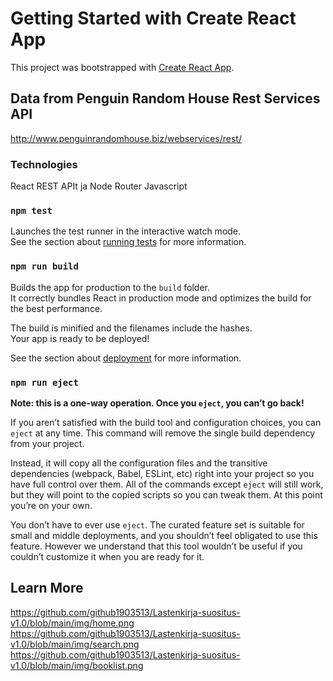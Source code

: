 # Getting Started with Create React App

This project was bootstrapped with [Create React App](https://github.com/facebook/create-react-app).

## Data from Penguin Random House Rest Services API 

http://www.penguinrandomhouse.biz/webservices/rest/

### Technologies

React
REST APIt ja Node
Router
Javascript

### `npm test`

Launches the test runner in the interactive watch mode.\
See the section about [running tests](https://facebook.github.io/create-react-app/docs/running-tests) for more information.

### `npm run build`

Builds the app for production to the `build` folder.\
It correctly bundles React in production mode and optimizes the build for the best performance.

The build is minified and the filenames include the hashes.\
Your app is ready to be deployed!

See the section about [deployment](https://facebook.github.io/create-react-app/docs/deployment) for more information.

### `npm run eject`

**Note: this is a one-way operation. Once you `eject`, you can’t go back!**

If you aren’t satisfied with the build tool and configuration choices, you can `eject` at any time. This command will remove the single build dependency from your project.

Instead, it will copy all the configuration files and the transitive dependencies (webpack, Babel, ESLint, etc) right into your project so you have full control over them. All of the commands except `eject` will still work, but they will point to the copied scripts so you can tweak them. At this point you’re on your own.

You don’t have to ever use `eject`. The curated feature set is suitable for small and middle deployments, and you shouldn’t feel obligated to use this feature. However we understand that this tool wouldn’t be useful if you couldn’t customize it when you are ready for it.

## Learn More

https://github.com/github1903513/Lastenkirja-suositus-v1.0/blob/main/img/home.png
https://github.com/github1903513/Lastenkirja-suositus-v1.0/blob/main/img/search.png
https://github.com/github1903513/Lastenkirja-suositus-v1.0/blob/main/img/booklist.png
